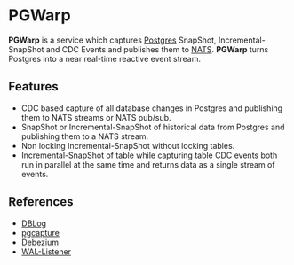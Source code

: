 # PGWarp

**PGWarp** is a service which captures [Postgres](https://www.postgresql.org/) SnapShot, Incremental-SnapShot and CDC Events and publishes them to [NATS](https://nats.io/). 
**PGWarp** turns Postgres into a near real-time reactive event stream.

## Features

- CDC based capture of all database changes in Postgres and publishing them to NATS streams or NATS pub/sub.
- SnapShot or Incremental-SnapShot of historical data from Postgres and publishing them to a NATS stream.
- Non locking Incremental-SnapShot without locking tables.
- Incremental-SnapShot of table while capturing table CDC events both run in parallel at the same time and returns data as a single stream of events.

## References

- [DBLog](https://netflixtechblog.com/dblog-a-generic-change-data-capture-framework-69351fb9099b)
- [pgcapture](https://github.com/replicase/pgcapture)
- [Debezium](https://debezium.io/)
- [WAL-Listener](https://github.com/ihippik/wal-listener)